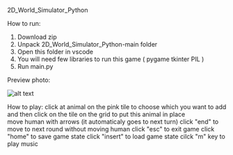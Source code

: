 2D_World_Simulator_Python

How to run:
1. Download zip
2. Unpack 2D_World_Simulator_Python-main folder
3. Open this folder in vscode
4. You will need few libraries to run this game ( pygame tkinter PIL )
5. Run main.py

Preview photo:

![alt text](https://github.com/wiktornazaruk/2D_World_Simulator_Python/blob/main/preview.png?raw=true)

How to play:
click at animal on the pink tile to choose which you want to add and then click on the tile on the grid to put this animal in place  
move human with arrows (it automaticaly goes to next turn)
click "end" to move to next round without moving human
click "esc" to exit game
click "home" to save game state
click "insert" to load game state
cilck "m" key to play music 

